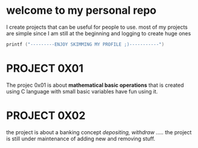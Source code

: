 # welcome to my personal repo 
I create projects that can be useful for people to use. most of my projects are simple since I am still at the beginning and logging to create huge ones 
```c
printf ("---------ENJOY SKIMMING MY PROFILE ;)-----------")
```
# PROJECT 0X01
The projec 0x01 is about **mathematical basic operations** that is created using C language with small basic variables
have fun using it.
# PROJECT 0X02
the project is about a banking concept *depositing, withdraw .....* the project is still under maintenance  of adding new and removing stuff.